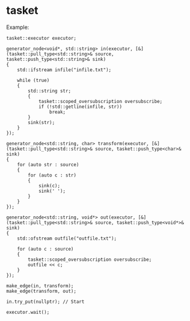 tasket
======


Example:
	
	tasket::executor executor;

	generator_node<void*, std::string> in(executor, [&](tasket::pull_type<std::string>& source, tasket::push_type<std::string>& sink)
	{
		std::ifstream infile("infile.txt");

		while (true)
		{
			std::string str;
			{					
				tasket::scoped_oversubscription oversubscribe;
				if (!std::getline(infile, str))
					break;
			}
			sink(str);
		}
	});

	generator_node<std::string, char> transform(executor, [&](tasket::pull_type<std::string>& source, tasket::push_type<char>& sink)
	{
		for (auto str : source)
		{
			for (auto c : str)
			{
				sink(c);
				sink(' ');
			}
		}
	});

	generator_node<std::string, void*> out(executor, [&](tasket::pull_type<std::string>& source, tasket::push_type<void*>& sink)
	{
		std::ofstream outfile("outfile.txt");

		for (auto c : source)
		{
			tasket::scoped_oversubscription oversubscribe;
			outfile << c;
		}
	});

	make_edge(in, transform);
	make_edge(transform, out);

	in.try_put(nullptr); // Start

	executor.wait();